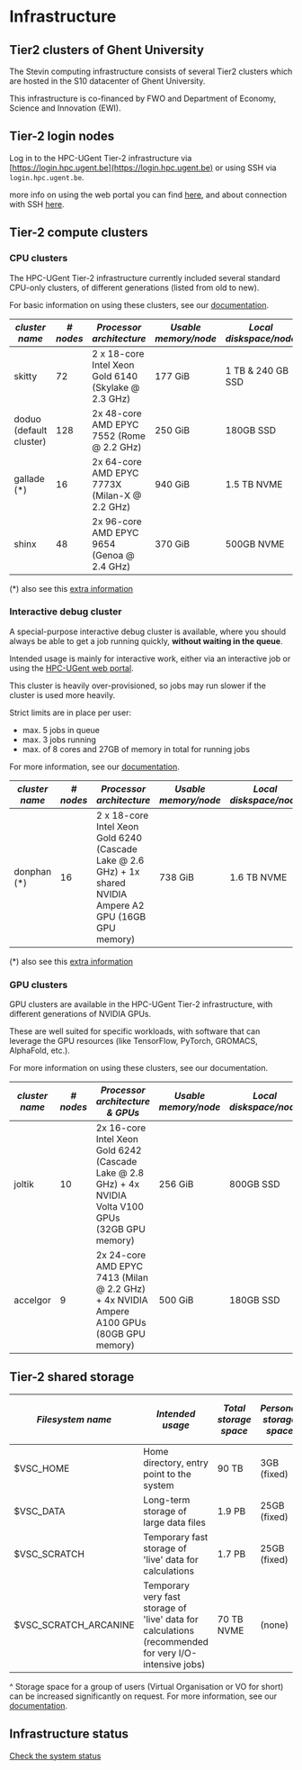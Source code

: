 # Infrastructure

## Tier2 clusters of Ghent University

The Stevin computing infrastructure consists of several Tier2 clusters
which are hosted in the S10 datacenter of Ghent University.

This infrastructure is co-financed by FWO and Department of Economy,
Science and Innovation (EWI).

## Tier-2 login nodes

Log in to the HPC-UGent Tier-2 infrastructure via [https://login.hpc.ugent.be](https://login.hpc.ugent.be)
or using SSH via `login.hpc.ugent.be`.

more info on using the web portal you can find [here](web_portal),
and about connection with SSH [here](connecting).

## Tier-2 compute clusters

### CPU clusters

The HPC-UGent Tier-2 infrastructure currently included several standard
CPU-only clusters, of different generations (listed from old to new).

For basic information on using these clusters, see our
[documentation](running_batch_jobs.md).

| ***cluster name*** | ***# nodes*** | ***Processor architecture*** | ***Usable memory/node*** | ***Local diskspace/node*** | ***Interconnect*** | ***Operating system*** |
| --- | --- | --- | --- | --- | --- | --- |
| skitty | 72 | 2 x 18-core Intel Xeon Gold 6140 (Skylake @ 2.3 GHz) | 177 GiB | 1 TB & 240 GB SSD | EDR InfiniBand | RHEL 9 |
| doduo (default cluster) | 128 | 2x 48-core AMD EPYC 7552 (Rome @ 2.2 GHz) | 250 GiB | 180GB SSD | HDR-100 InfiniBand | RHEL 8 |
| gallade (*) | 16 | 2x 64-core AMD EPYC 7773X (Milan-X @ 2.2 GHz) | 940 GiB | 1.5 TB NVME | HDR-100 InfiniBand | RHEL 9 |
| shinx | 48 | 2x 96-core AMD EPYC 9654 (Genoa @ 2.4 GHz) | 370 GiB | 500GB NVME | NDR-200 InfiniBand | RHEL 9 |

(*) also see this [extra information](./only/gent/2023/donphan-gallade#gallade-large-memory-cluster)

### Interactive debug cluster


A special-purpose interactive debug cluster is available,
where you should always be able to get a job running quickly,
**without waiting in the queue**.

Intended usage is mainly for interactive work,
either via an interactive job or using the [HPC-UGent web portal](web_portal).

This cluster is heavily over-provisioned, so jobs may
run slower if the cluster is used more heavily.

Strict limits are in place per user:
 * max. 5 jobs in queue
 * max. 3 jobs running
 * max. of 8 cores and 27GB of memory in total for running jobs

For more information, see our [documentation](interactive_gent).

| ***cluster name*** | ***# nodes*** | ***Processor architecture*** | ***Usable memory/node*** | ***Local diskspace/node*** | ***Interconnect*** | ***Operating system*** |
| --- | --- | --- | --- | --- | --- | --- |
| donphan (*) | 16 | 2 x 18-core Intel Xeon Gold 6240 (Cascade Lake @ 2.6 GHz) + 1x shared NVIDIA Ampere A2 GPU (16GB GPU memory) | 738 GiB | 	1.6 TB NVME | HDR-100 Infiniband | RHEL 8 |

(*) also see this [extra information](./only/gent/2023/donphan-gallade#donphan-debuginteractive-cluster)

### GPU clusters

GPU clusters are available in the HPC-UGent Tier-2 infrastructure,
with different generations of NVIDIA GPUs.

These are well suited for specific workloads, with software that
can leverage the GPU resources (like TensorFlow, PyTorch, GROMACS, AlphaFold, etc.).

For more information on using these clusters, see our documentation.

| ***cluster name*** | ***# nodes*** | ***Processor architecture & GPUs*** | ***Usable memory/node*** | ***Local diskspace/node*** | ***Interconnect*** | ***Operating system*** |
| --- | --- | --- | --- | --- | --- | --- |
| joltik | 10 | 2x 16-core Intel Xeon Gold 6242 (Cascade Lake @ 2.8 GHz) + 4x NVIDIA Volta V100 GPUs (32GB GPU memory) | 256 GiB | 800GB SSD | double EDR Infiniband | RHEL 9 |
| accelgor | 9 | 2x 24-core AMD EPYC 7413 (Milan @ 2.2 GHz) + 4x NVIDIA Ampere A100 GPUs (80GB GPU memory) | 500 GiB | 180GB SSD | HDR InfiniBand | RHEL 8 |


## Tier-2 shared storage

| ***Filesystem name*** | ***Intended usage*** | ***Total storage space*** | ***Personal storage space*** | ***VO storage space (^)*** |
| ---| --- |---| --- | --- |
| $VSC_HOME | Home directory, entry point to the system | 90 TB | 3GB (fixed) | (none) |
| $VSC_DATA | Long-term storage of large data files | 1.9 PB | 25GB (fixed) |  250GB |
| $VSC_SCRATCH | Temporary fast storage of 'live' data for calculations | 1.7 PB | 25GB (fixed) | 250GB |
| $VSC_SCRATCH_ARCANINE | Temporary very fast storage of 'live' data for calculations (recommended for very I/O-intensive jobs) | 70 TB NVME | (none) 	| upon request |


^ Storage space for a group of users (Virtual Organisation or VO for short) can be
increased significantly on request. For more information, see our
[documentation](running_jobs_with_input_output_data#virtual-organisations).

## Infrastructure status

[Check the system status](https://www.ugent.be/hpc/en/infrastructure/status)
